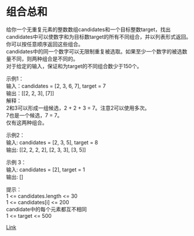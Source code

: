 <h1>组合总和</h1>

给你一个无重复元素的整数数组candidates和一个目标整数target，找出candidates中可以使数字和为目标数target的所有不同组合，并以列表形式返回。你可以按任意顺序返回这些组合。</br>
candidates中的同一个数字可以无限制重复被选取。如果至少一个数字的被选数量不同，则两种组合是不同的。</br>
对于给定的输入，保证和为target的不同组合数少于150个。</br>

示例1：</br>
输入：candidates = [2, 3, 6, 7], target = 7</br>
输出：[[2, 2, 3], [7]]</br>
解释：</br>
2和3可以形成一组候选，2 + 2 + 3 = 7。注意2可以使用多次。</br>
7也是一个候选，7 = 7。</br>
仅有这两种组合。</br>

示例2：</br>
输入: candidates = [2, 3, 5], target = 8</br>
输出: [[2, 2, 2, 2], [2, 3, 3], [3, 5]]</br>

示例 3：</br>
输入: candidates = [2], target = 1</br>
输出: []</br>

提示：</br>
1 <= candidates.length <= 30</br>
1 <= candidates[i] <= 200</br>
candidate中的每个元素都互不相同</br>
1 <= target <= 500</br>

[Link](https://leetcode-cn.com/problems/combination-sum/)